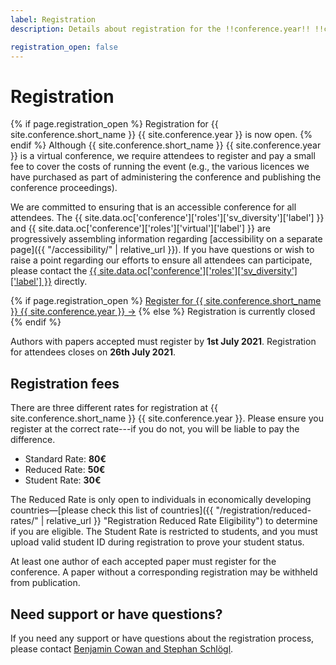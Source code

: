 ```yaml
---
label: Registration
description: Details about registration for the !!conference.year!! !!conference.full_name!! conference.

registration_open: false
---
```


# Registration

{% if page.registration_open %}
Registration for {{ site.conference.short_name }} {{ site.conference.year }} is now open.
{% endif %} Although {{ site.conference.short_name }} {{ site.conference.year }} is a virtual conference, we require attendees to register and pay a small fee to cover the costs of running the event (e.g., the various licences we have purchased as part of administering the conference and publishing the conference proceedings).

We are committed to ensuring that is an accessible conference for all attendees. The {{ site.data.oc['conference']['roles']['sv_diversity']['label'] }} and {{ site.data.oc['conference']['roles']['virtual']['label'] }} are progressively assembling information regarding [accessibility on a separate page]({{ "/accessibility/" | relative_url }}). If you have questions or wish to raise a point regarding our efforts to ensure all attendees can participate, please contact the <a href="{{ site.data.oc['conference']['roles']['sv_diversity']['email'] }}" title="Contact the {{ site.conference.short_name }} {{ site.conference.year }} {{ site.data.oc['conference']['roles']['sv_diversity']['label'] }} if you have any questions">{{ site.data.oc['conference']['roles']['sv_diversity']['label'] }}</a> directly.

<div class="d-block py-5 mb-2 text-center">
{% if page.registration_open %}
	<a href="https://sisweb.ucd.ie/usis/W_HU_MENU.P_PUBLISH?p_tag=CONFHCI" class="btn btn-lg btn-primary" title="Register for {{ site.conference.short_name }} {{ site.conference.year }}">Register for {{ site.conference.short_name }} {{ site.conference.year }} &rarr;</a>
{% else %}
	<a class="btn btn-lg btn-outline-primary disabled">Registration is currently closed</a>
{% endif %}
</div>

Authors with papers accepted must register by **1st July 2021**.
Registration for attendees closes on **26th July 2021**.

## Registration fees

There are three different rates for registration at {{ site.conference.short_name }} {{ site.conference.year }}. Please ensure you register at the correct rate---if you do not, you will be liable to pay the difference.

* Standard Rate: **80€**
* Reduced Rate: **50€**
* Student Rate: **30€**

The Reduced Rate is only open to individuals in economically developing countries—[please check this list of countries]({{ "/registration/reduced-rates/" | relative_url }} "Registration Reduced Rate Eligibility") to determine if you are eligible. The Student Rate is restricted  to students, and you must upload valid student ID during registration to prove your student status.

At least one author of each accepted paper must register for the conference. A paper without a corresponding registration may be withheld from publication. 


## Need support or have questions?

<p>If you need any support or have questions about the registration process, please contact <a href="https://spamty.eu/show/v6/908/23efe01f29d0aca74ed28cd5/" title="Retrieve the email address for help with {{ site.conference.short_name }} {{ site.conference.year }} registration">Benjamin Cowan and Stephan Schlögl</a>.</p>
